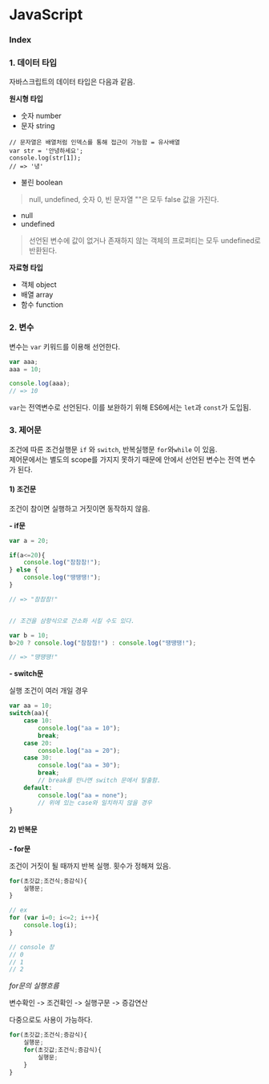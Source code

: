 # JavaScript 

### Index

### 1. 데이터 타입

자바스크립트의 데이터 타입은 다음과 같음.

**원시형 타입**

- 숫자 number
- 문자 string

```
// 문자열은 배열처럼 인덱스를 통해 접근이 가능함 = 유사배열
var str = '안녕하세요';
console.log(str[1]); 
// => '녕'
```

- 불린 boolean

> null, undefined, 숫자 0, 빈 문자열 ""은 모두 false 값을 가진다.

- null
- undefined

> 선언된 변수에 값이 없거나 존재하지 않는 객체의 프로퍼티는 모두 undefined로 반환된다.

**자료형 타입**

- 객체 object
- 배열 array
- 함수 function



### 2. 변수

변수는 `var` 키워드를 이용해 선언한다. 

```js
var aaa;
aaa = 10;

console.log(aaa);
// => 10
```
`var`는 전역변수로 선언된다. 이를 보완하기 위해 ES6에서는 `let`과 `const`가 도입됨.


### 3. 제어문

조건에 따른 조건실행문 `if` 와 `switch`, 반복실행문 `for`와`while` 이 있음.<br>
제어문에서는 별도의 scope를 가지지 못하기 때문에 안에서 선언된 변수는 전역 변수가 된다.<br>


#### 1) 조건문

조건이 참이면 실행하고 거짓이면 동작하지 않음.

**- if문**

```js
var a = 20;

if(a<=20){
	console.log("참참참!");
} else {
	console.log("땡땡땡!");	
}

// => "참참참!"


// 조건을 삼항식으로 간소화 시킬 수도 있다.

var b = 10;
b>20 ? console.log("참참참!") : console.log("땡땡땡!");

// => "땡땡땡!"
```

**- switch문**

실행 조건이 여러 개일 경우

```js
var aa = 10;
switch(aa){
	case 10: 
		console.log("aa = 10");
		break;
	case 20:
		console.log("aa = 20");
	case 30:
		console.log("aa = 30");
		break;
		// break를 만나면 switch 문에서 탈출함.
	default:
		console.log("aa = none");
		// 위에 있는 case와 일치하지 않을 경우
}
```

#### 2) 반복문

**- for문**

조건이 거짓이 될 때까지 반복 실행. 횟수가 정해져 있음.

```js
for(초깃값;조건식;증감식){
	실행문;
}

// ex
for (var i=0; i<=2; i++){
	console.log(i);
}

// console 창
// 0
// 1
// 2
```

*for문의 실행흐름*

변수확인 -> 조건확인 -> 실행구문 -> 증감연산

다중으로도 사용이 가능하다.

```js
for(초깃값;조건식;증감식){
	실행문;
	for(초깃값;조건식;증감식){
		실행문;
	}
}
```



